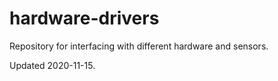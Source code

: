 # hardware-drivers
Repository for interfacing with different hardware and sensors.

Updated 2020-11-15.
